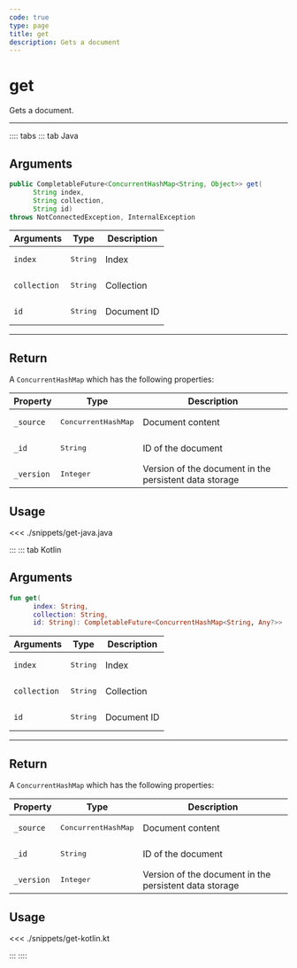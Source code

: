 ```yaml
---
code: true
type: page
title: get
description: Gets a document
---
```


# get

Gets a document.

---

:::: tabs
::: tab Java

## Arguments
 
```java
public CompletableFuture<ConcurrentHashMap<String, Object>> get(
      String index,
      String collection,
      String id)
throws NotConnectedException, InternalException

```
 
| Arguments          | Type                                         | Description                       |
| ------------------ | -------------------------------------------- | --------------------------------- |
| `index`            | <pre>String</pre>                            | Index                             |
| `collection`       | <pre>String</pre>                            | Collection                        |
| `id        `       | <pre>String</pre>                            | Document ID                       |

---

## Return

A `ConcurrentHashMap` which has the following properties:

| Property     | Type                         | Description                                                    |
|------------- |----------------------------- |--------------------------------------------------------------- |
| `_source`    | <pre>ConcurrentHashMap</pre> | Document content                |
| `_id`        | <pre>String</pre>            | ID of the document                                     |
| `_version`   | <pre>Integer</pre>           | Version of the document in the persistent data storage         |

## Usage

<<< ./snippets/get-java.java

:::
::: tab Kotlin

## Arguments
 
```kotlin
fun get(
      index: String,
      collection: String,
      id: String): CompletableFuture<ConcurrentHashMap<String, Any?>>

```
 
| Arguments          | Type                                         | Description                       |
| ------------------ | -------------------------------------------- | --------------------------------- |
| `index`            | <pre>String</pre>                            | Index                             |
| `collection`       | <pre>String</pre>                            | Collection                        |
| `id        `       | <pre>String</pre>                            | Document ID                       |

---

## Return

A `ConcurrentHashMap` which has the following properties:

| Property     | Type                         | Description                                                    |
|------------- |----------------------------- |--------------------------------------------------------------- |
| `_source`    | <pre>ConcurrentHashMap</pre> | Document content                |
| `_id`        | <pre>String</pre>            | ID of the document                                     |
| `_version`   | <pre>Integer</pre>           | Version of the document in the persistent data storage         |

## Usage

<<< ./snippets/get-kotlin.kt

:::
::::